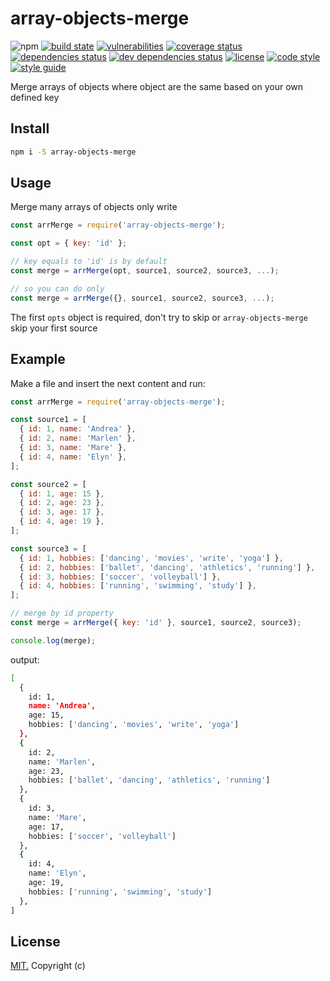 # array-objects-merge

![npm](https://img.shields.io/npm/v/array-objects-merge?color=orange)
[![build state](https://travis-ci.com/gAmadorH/array-objects-merge.svg?branch=master)](https://travis-ci.com/gAmadorH/array-objects-merge)
[![vulnerabilities](https://snyk.io/test/github/gAmadorH/array-objects-merge/badge.svg?targetFile=package.json)](https://snyk.io/test/github/gAmadorH/array-objects-merge?targetFile=package.json)
[![coverage status](https://coveralls.io/repos/github/gAmadorH/array-objects-merge/badge.svg)](https://coveralls.io/github/gAmadorH/array-objects-merge)
[![dependencies status](https://david-dm.org/gAmadorH/array-objects-merge.svg)](https://david-dm.org/gAmadorH/array-objects-merge)
[![dev dependencies status](https://david-dm.org/gAmadorH/array-objects-merge/dev-status.svg)](https://david-dm.org/gAmadorH/array-objects-merge#info=devDependencies)
[![license](https://img.shields.io/github/license/gAmadorH/array-objects-merge.svg?color=blue)](https://github.com/gAmadorH/array-objects-merge/blob/master/LICENSE)
[![code style](https://img.shields.io/badge/code_style-eslint-blueviolet.svg)](https://eslint.org/)
[![style guide](https://img.shields.io/badge/style_guide-airbnb-ff69b4.svg)](https://eslint.org/)

Merge arrays of objects where object are the same based on your own defined key

## Install

```bash
npm i -S array-objects-merge
```

## Usage

Merge many arrays of objects only write

```js
const arrMerge = require('array-objects-merge');

const opt = { key: 'id' };

// key equals to 'id' is by default
const merge = arrMerge(opt, source1, source2, source3, ...);

// so you can do only
const merge = arrMerge({}, source1, source2, source3, ...);
```

The first `opts` object is required, don't try to skip or `array-objects-merge` skip your first source

## Example

Make a file and insert the next content and run:

```js
const arrMerge = require('array-objects-merge');

const source1 = [
  { id: 1, name: 'Andrea' },
  { id: 2, name: 'Marlen' },
  { id: 3, name: 'Mare' },
  { id: 4, name: 'Elyn' },
];

const source2 = [
  { id: 1, age: 15 },
  { id: 2, age: 23 },
  { id: 3, age: 17 },
  { id: 4, age: 19 },
];

const source3 = [
  { id: 1, hobbies: ['dancing', 'movies', 'write', 'yoga'] },
  { id: 2, hobbies: ['ballet', 'dancing', 'athletics', 'running'] },
  { id: 3, hobbies: ['soccer', 'volleyball'] },
  { id: 4, hobbies: ['running', 'swimming', 'study'] },
];

// merge by id property
const merge = arrMerge({ key: 'id' }, source1, source2, source3);

console.log(merge);
```

output:

```bash
[
  {
    id: 1,
    name: 'Andrea',
    age: 15,
    hobbies: ['dancing', 'movies', 'write', 'yoga']
  },
  {
    id: 2,
    name: 'Marlen',
    age: 23,
    hobbies: ['ballet', 'dancing', 'athletics', 'running']
  },
  {
    id: 3,
    name: 'Mare',
    age: 17,
    hobbies: ['soccer', 'volleyball']
  },
  {
    id: 4,
    name: 'Elyn',
    age: 19,
    hobbies: ['running', 'swimming', 'study']
  },
]
```


## License

[MIT.](./LICENSE) Copyright (c)
